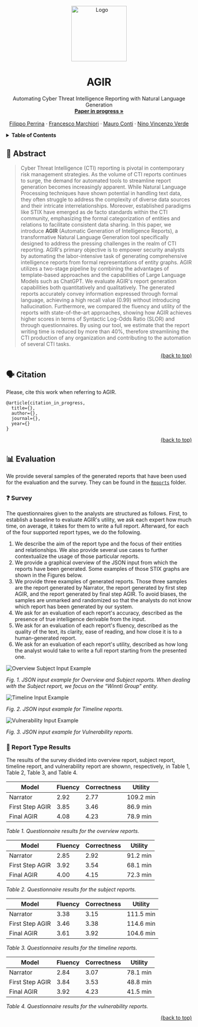 <div id="top"></div>
<!-- PROJECT LOGO -->
<br />
<div align="center">
  <a href="https://github.com/Mhackiori/AGIR">
    <img src="Figures/Logo.png" alt="Logo" width="150" height="150">
  </a>

  <h1 align="center">AGIR</h1>

  <p align="center">
    Automating Cyber Threat Intelligence Reporting with Natural Language Generation
    <br />
    <a href=""><strong>Paper in progress »</strong></a>
    <br />
    <br />
    <a href="https://github.com/FilippoPerrina">Filippo Perrina</a>
    ·
    <a href="https://www.math.unipd.it/~fmarchio/">Francesco Marchiori</a>
    ·
    <a href="https://www.math.unipd.it/~conti/">Mauro Conti</a>
    ·
    <a href="https://www.linkedin.com/in/ninoverde/">Nino Vincenzo Verde</a>
  </p>
</div>

<!-- TABLE OF CONTENTS -->
<details>
  <summary><strong>Table of Contents</strong></summary>
  <ol>
    <li>
      <a href="#abstract">Abstract</a>
    </li>
    <li>
      <a href="#citation">Citation</a>
    </li>
    <li>
      <a href="#evaluation">Evaluation</a>
      <ul>
        <li><a href="#survey">Survey</a></li>
        <li><a href="#results">Report Type Results</a></li>
      </ul>
    </li>
  </ol>
</details>


<div id="abstract"></div>

## 🧩 Abstract

>Cyber Threat Intelligence (CTI) reporting is pivotal in contemporary risk management strategies. As the volume of CTI reports continues to surge, the demand for automated tools to streamline report generation becomes increasingly apparent. While Natural Language Processing techniques have shown potential in handling text data, they often struggle to address the complexity of diverse data sources and their intricate interrelationships. Moreover, established paradigms like STIX have emerged as de facto standards within the CTI community, emphasizing the formal categorization of entities and relations to facilitate consistent data sharing. In this paper, we introduce **AGIR** (Automatic Generation of Intelligence Reports), a transformative Natural Language Generation tool specifically designed to address the pressing challenges in the realm of CTI reporting. AGIR's primary objective is to empower security analysts by automating the labor-intensive task of generating comprehensive intelligence reports from formal representations of entity graphs. AGIR utilizes a two-stage pipeline by combining the advantages of template-based approaches and the capabilities of Large Language Models such as ChatGPT. We evaluate AGIR's report generation capabilities both quantitatively and qualitatively. The generated reports accurately convey information expressed through formal language, achieving a high recall value (0.99) without introducing hallucination. Furthermore, we compared the fluency and utility of the reports with state-of-the-art approaches, showing how AGIR achieves higher scores in terms of Syntactic Log-Odds Ratio (SLOR) and through questionnaires. By using our tool, we estimate that the report writing time is reduced by more than 40%, therefore streamlining the CTI production of any organization and contributing to the automation of several CTI tasks.

<p align="right"><a href="#top">(back to top)</a></p>
<div id="citation"></div>

## 🗣️ Citation

Please, cite this work when referring to AGIR.

```
@article{citation_in_progress,
  title={},
  author={},
  journal={},
  year={}
}
```

<p align="right"><a href="#top">(back to top)</a></p>
<div id="evaluation"></div>

## 📊 Evaluation

We provide several samples of the generated reports that have been used for the evaluation and the survey. They can be found in the [`Reports`](https://github.com/Mhackiori/AGIR/tree/main/Reports) folder.

<div id="survey"></div>

### ❓ Survey

The questionnaires given to the analysts are structured as follows. First, to establish a baseline to evaluate AGIR's utility, we ask each expert how much time, on average, it takes for them to write a full report. Afterward, for each of the four supported report types, we do the following.

1. We describe the aim of the report type and the focus of their entities and relationships. We also provide several use cases to further contextualize the usage of those particular reports.
2. We provide a graphical overview of the JSON input from which the reports have been generated. Some examples of those STIX graphs are shown in the Figures below.
3. We provide three examples of generated reports. Those three samples are the report generated by Narrator, the report generated by first step AGIR, and the report generated by final step AGIR. To avoid biases, the samples are unmarked and randomized so that the analysts do not know which report has been generated by our system.
4. We ask for an evaluation of each report's accuracy, described as the presence of true intelligence derivable from the input.
5. We ask for an evaluation of each report's fluency, described as the quality of the text, its clarity, ease of reading, and how close it is to a human-generated report.
6. We ask for an evaluation of each report's utility, described as how long the analyst would take to write a full report starting from the presented one.

![Overview Subject Input Example](/Reports/Input_Example/Overview_Subject_Input_Example.png "Overview Subject Input Example")

*Fig. 1. JSON input example for Overview and Subject reports. When dealing with the Subject report, we focus on the “Winnti Group” entity.*

![Timeline Input Example](/Reports/Input_Example/Timeline_Input_Example.png "Timeline Input Example")

*Fig. 2. JSON input example for Timeline reports.*

![Vulnerability Input Example](/Reports/Input_Example/Vulnerability_Input_Example.png "Vulnerability Input Example")

*Fig. 3. JSON input example for Vulnerability reports.*

<div id="results"></div>

### 📝 Report Type Results

The results of the survey divided into overview report, subject report, timeline report, and vulnerability report are shownn, respectively, in Table 1, Table 2, Table 3, and Table 4.

| **Model** | **Fluency** | **Correctness** | **Utility** |
|---|---|---|---|
| Narrator | 2.92 | 2.77 | 109.2 min |
| First Step AGIR | 3.85 | 3.46 | 86.9 min |
| Final AGIR | 4.08 | 4.23 | 78.9 min |

*Table 1. Questionnaire results for the overview reports.*


| **Model** | **Fluency** | **Correctness** | **Utility** |
|---|---|---|---|
| Narrator | 2.85 | 2.92 | 91.2 min |
| First Step AGIR | 3.92 | 3.54 | 68.1 min |
| Final AGIR | 4.00 | 4.15 | 72.3 min |

*Table 2. Questionnaire results for the subject reports.*


| **Model** | **Fluency** | **Correctness** | **Utility** |
|---|---|---|---|
| Narrator | 3.38 | 3.15 | 111.5 min |
| First Step AGIR | 3.46 | 3.38 | 114.6 min |
| Final AGIR | 3.61 | 3.92 | 104.6 min |

*Table 3. Questionnaire results for the timeline reports.*


| **Model** | **Fluency** | **Correctness** | **Utility** |
|---|---|---|---|
| Narrator | 2.84 | 3.07 | 78.1 min |
| First Step AGIR | 3.84 | 3.53 | 48.8 min |
| Final AGIR | 3.92 | 4.23 | 41.5 min |

*Table 4. Questionnaire results for the vulnerability reports.*

<p align="right"><a href="#top">(back to top)</a></p>